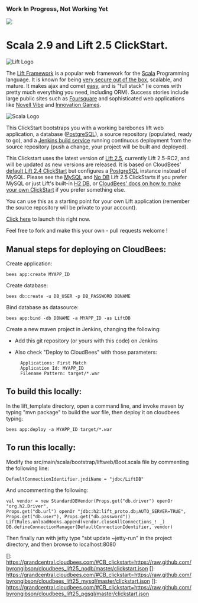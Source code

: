 ### Work In Progress, Not Working Yet

<a href="https://grandcentral.cloudbees.com/#CB_clickstart=https://raw.github.com/byrongibson/cloudbees_lift25_nodb/master/clickstart.json">
<img src="https://s3.amazonaws.com/cloudbees-downloads/clickstart/clickstart-now.png"/></a>

# Scala 2.9 and Lift 2.5 ClickStart.

![Lift Logo][10]

The [Lift Framework][1] is a popular web framework for the [Scala][2] Programming language. 
It is known for being [very secure out of the box][3], scalable, and mature.  It makes 
ajax and comet [easy][4], and is "full stack" (ie comes with pretty much everything you 
need, including ORM). Success stories include large public sites such as [Foursquare][5] 
and sophisticated web applications like [Novell Vibe][6] and [Innovation Games][7].

![Scala Logo][11]

This ClickStart bootstraps you with a working barebones lift web application, a database 
([PostgreSQL][21]), a source repository (populated, ready to go), and a [Jenkins build service][23] 
running continuous deployment from the source repository (push a change, your project 
will be built and deployed). 

This Clickstart uses the latest version of [Lift 2.5][16], currently Lift 2.5-RC2, 
and will be updated as new versions are released.  It is based on CloudBees' 
[default Lift 2.4 ClickStart][9] but configures a [PostgreSQL][21] instance instead
of MySQL.  Please see the [MySQL][19] and [No DB][18] Lift 2.5 ClickStarts if you prefer 
MySQL or just Lift's built-in [H2 DB][8], or [CloudBees' docs on how to make your own ClickStart][17] 
if you prefer something else.

You can use this as a starting point for your own Lift application (remember the source 
repository will be private to your account). 

[Click here][13] to launch this right now.

Feel free to fork and make this your own - pull requests welcome !


## Manual steps for deploying on CloudBees:

Create application:

    bees app:create MYAPP_ID

Create database:

    bees db:create -u DB_USER -p DB_PASSWORD DBNAME

Bind database as datasource:

    bees app:bind -db DBNAME -a MYAPP_ID -as LiftDB

Create a new maven project in Jenkins, changing the following:

* Add this git repository (or yours with this code) on Jenkins
* Also check "Deploy to CloudBees" with those parameters:

        Applications: First Match
        Application Id: MYAPP_ID
        Filename Pattern: target/*.war

## To build this locally:

In the lift_template directory, open a command line, and invoke maven by typing "mvn 
package" to build the war file, then deploy it on cloudbees typing:
	
    bees app:deploy -a MYAPP_ID target/*.war

## To run this locally:

Modify the src/main/scala/bootstrap/liftweb/Boot.scala file by commenting the following line:

    DefaultConnectionIdentifier.jndiName = "jdbc/LiftDB"

And uncommenting the following:

    val vendor = new StandardDBVendor(Props.get("db.driver") openOr "org.h2.Driver", 
    Props.get("db.url") openOr "jdbc:h2:lift_proto.db;AUTO_SERVER=TRUE",
    Props.get("db.user"), Props.get("db.password"))
    LiftRules.unloadHooks.append(vendor.closeAllConnections_! _)
    DB.defineConnectionManager(DefaultConnectionIdentifier, vendor)

Then finally run with jetty type "sbt update ~jetty-run" in the project directory, and then browse to localhost:8080



[1]:    http://www.liftweb.net/
[2]:    http://scala-lang.org
[3]:    http://seventhings.liftweb.net/security
[4]:    http://seventhings.liftweb.net/comet
[5]:    http://www.foursquare.com
[6]:    http://vibe.novell.com/
[7]:    http://innovationgames.com/
[8]:    http://www.h2database.com
[9]:    http://github.com/CloudBees-community/lift_template 
[10]:   http://upload.wikimedia.org/wikipedia/commons/b/b7/Lift-logo.jpg "Lift Logo"
[11]:   http://upload.wikimedia.org/wikipedia/en/8/85/Scala_logo.png "Scala Logo"
[12]:   https://s3.amazonaws.com/cloudbees-downloads/clickstart/clickstart-now.png "Launch ClickStart"
[13]:   https://grandcentral.cloudbees.com/#CB_clickstart=https://raw.github.com/byrongibson/cloudbees_lift25_nodb/master/clickstart.json
[14]:   https://grandcentral.cloudbees.com/#CB_clickstart=https://raw.github.com/byrongibson/cloudbees_lift25_mysql/master/clickstart.json
[15]:   https://grandcentral.cloudbees.com/#CB_clickstart=https://raw.github.com/byrongibson/cloudbees_lift25_pgsql/master/clickstart.json
[16]:   https://github.com/lift/lift_25_sbt
[17]:   https://developer.cloudbees.com/bin/view/RUN/How+to+make+your+own+Clickstart
[18]:   https://github.com/byrongibson/cloudbees_lift25_nodb
[19]:   https://github.com/byrongibson/cloudbees_lift25_mysql
[20]:   https://github.com/byrongibson/cloudbees_lift25_pgsql
[21]:   http://wiki.cloudbees.com/bin/view/DEV/PostgreSQL
[22]:   http://wiki.cloudbees.com/bin/view/DEV/MySQL
[23]:   http://wiki.cloudbees.com/bin/view/DEV/Getting+started+with+Jenkins

[]:     https://grandcentral.cloudbees.com/#CB_clickstart=https://raw.github.com/byrongibson/cloudbees_lift25_nodb/master/clickstart.json
[]:     https://grandcentral.cloudbees.com/#CB_clickstart=https://raw.github.com/byrongibson/cloudbees_lift25_mysql/master/clickstart.json
[]:     https://grandcentral.cloudbees.com/#CB_clickstart=https://raw.github.com/byrongibson/cloudbees_lift25_pgsql/master/clickstart.json
